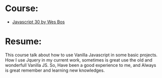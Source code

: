 # Course:

 - [Javascript 30 by Wes Bos](https://javascript30.com/)

# Resume:

This course talk about how to use Vanilla Javascript in some basic projects. How I use Jquery in my current work, sometimes is great use the old and wonderfull Vanilla JS. So, Have been a good experience to me, and Always is great remember and learning new knowledges.